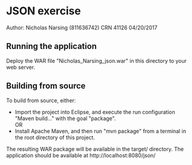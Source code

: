 # JSON exercise

Author: Nicholas Narsing (811636742)
CRN 41126
04/20/2017


## Running the application

Deploy the WAR file "Nicholas_Narsing_json.war" in this directory to your web server.

## Building from source

To build from source, either:

  - Import the project into Eclipse, and execute the run configuration "Maven build..." with the goal "package".  
  OR
  - Install Apache Maven, and then run "mvn package" from a terminal in the root directory of this project.

The resulting WAR package will be available in the target/ directory.
The application should be available at http://localhost:8080/json/